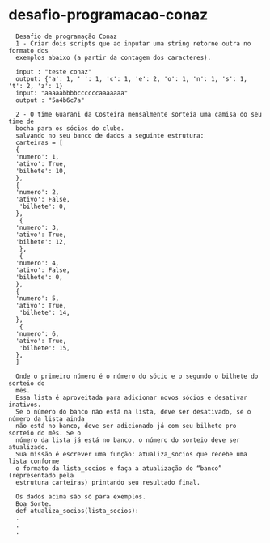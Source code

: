 # desafio-programacao-conaz

      Desafio de programação Conaz
      1 - Criar dois scripts que ao inputar uma string retorne outra no formato dos
      exemplos abaixo (a partir da contagem dos caracteres).
    
      input : "teste conaz"
      output: {'a': 1, ' ': 1, 'c': 1, 'e': 2, 'o': 1, 'n': 1, 's': 1, 't': 2, 'z': 1}
      input: "aaaaabbbbccccccaaaaaaa"
      output : "5a4b6c7a" 
      
      2 - O time Guarani da Costeira mensalmente sorteia uma camisa do seu time de
      bocha para os sócios do clube.
      salvando no seu banco de dados a seguinte estrutura:
      carteiras = [
      {
      'numero': 1,
      'ativo': True,
      'bilhete': 10,
      },
      {
      'numero': 2,
      'ativo': False,
       'bilhete': 0,
      },
       {
      'numero': 3,
      'ativo': True,
      'bilhete': 12,
       },
       {
      'numero': 4,
      'ativo': False,
      'bilhete': 0,
      },
      {
      'numero': 5,
      'ativo': True,
       'bilhete': 14,
      },
       {
      'numero': 6,
      'ativo': True,
       'bilhete': 15,
      },
      ]
     
      Onde o primeiro número é o número do sócio e o segundo o bilhete do sorteio do
      mês.
      Essa lista é aproveitada para adicionar novos sócios e desativar inativos. 
      Se o número do banco não está na lista, deve ser desativado, se o número da lista ainda
      não está no banco, deve ser adicionado já com seu bilhete pro sorteio do mês. Se o
      número da lista já está no banco, o número do sorteio deve ser atualizado.
      Sua missão é escrever uma função: atualiza_socios que recebe uma lista conforme
      o formato da lista_socios e faça a atualização do “banco” (representado pela
      estrutura carteiras) printando seu resultado final.

      Os dados acima são só para exemplos.
      Boa Sorte.
      def atualiza_socios(lista_socios):
      .
      .
      .
